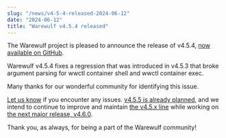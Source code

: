 ```yaml
---
slug: "/news/v4-5-4-released-2024-06-12"
date: "2024-06-12"
title: "Warewulf v4.5.4 released"
---
```


The Warewulf project is pleased to announce the release of v4.5.4, [now
available on GitHub][1].

[1]: https://github.com/warewulf/warewulf/releases/tag/v4.5.4

Warewulf v4.5.4 fixes a regression that was introduced in v4.5.3 that broke
argument parsing for wwctl container shell and wwctl container exec.

Many thanks for our wonderful community for identifying this issue.

[Let us know][2] if you encounter any issues. [v4.5.5 is already planned][3],
and we intend to continue to improve and maintain [the v4.5.x line][4] while
working on [the next major release, v4.6.0][5].

[2]: https://github.com/warewulf/warewulf/issues/new/choose

[3]: https://github.com/warewulf/warewulf/milestone/14

[4]: https://github.com/warewulf/warewulf/milestone/11

[5]: https://github.com/warewulf/warewulf/milestone/7

Thank you, as always, for being a part of the Warewulf community!
